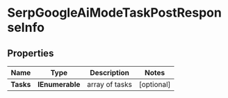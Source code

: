 # SerpGoogleAiModeTaskPostResponseInfo


## Properties

| Name | Type | Description | Notes |
|------------ | ------------- | ------------- | -------------|
**Tasks** | **IEnumerable<SerpGoogleAiModeTaskPostTaskInfo>** | array of tasks |[optional]|